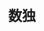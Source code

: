 # 数独
<center>
<template>
   <iframe style="margin:0px 0px -0px -170px;" src="http://tangzhengfeng_admin.gitee.io/a-idea-doc/games/soduku/index" frameborder="1" hspace="550" vspace="150" width="1300px" height="1000px"></iframe>
</template>
</center>
